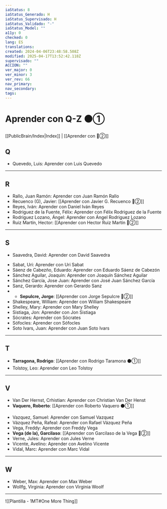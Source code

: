 ```yaml
---
iaStatus: 8
iaStatus_Generado: H
iaStatus_Supervisado: H
iaStatus_Validado: "-"
iaStatus_Model: ""
a11y: 0
checked: 0
lang: ES
translations: 
created: 2024-04-06T23:48:58.508Z
modified: 2025-04-17T13:52:42.118Z
supervisado: ""
ACCION: ""
ver_major: 0
ver_minor: 3
ver_rev: 66
nav_primary: 
nav_secondary: 
tags:
---
```

# Aprender con Q-Z ⚫①

[[PublicBrain/Index|Index]] | [[Aprender con 🔴②]]

## Q
- Quevedo, Luis: Aprender con Luis Quevedo

---
## R
- Rallo, Juan Ramón: Aprender con Juan Ramón Rallo
- Recuenco (G), Javier: [[Aprender con Javier G. Recuenco 🔴②]]
- Reyes, Iván: Aprender con Daniel Iván Reyes    
- Rodriguez de la Fuente, Félix: Aprender con Félix Rodriguez de la Fuente    
- Rodriguez Lozano, Ángel: Aprender con Ángel Rodriguez Lozano
- Ruiz Martín, Hector: [[Aprender con Hector Ruiz Martín 🔴②]]
 ---
## S
* Saavedra, David: Aprender con David Saavedra    
- Sabat, Uri: Aprender con Uri Sabat    
- Sáenz de Cabezño, Eduardo: Aprender con Eduardo Sáenz de Cabezón    
- Sánchez Aguilar, Joaquin: Aprender con Joaquín Sánchez Aguilar    
- Sánchez García, Jose Juan: Aprender con José Juan Sánchez García    
- Sanz, Gerardo: Aprender con Gerardo Sanz    
- * **Sepulcre, Jorge**: [[Aprender con Jorge Sepulcre 🔴②]]
- Shakespeare, William: Aprender con William Shakespeare    
- Shelley, Mary: Aprender con Mary Shelley    
- Sistiaga, Jon: Aprender con Jon Sistiaga    
- Sócrates: Aprender con Sócrates    
- Sófocles: Aprender con Sófocles    
- Soto Ivars, Juan: Aprender con Juan Soto Ivars


---
## T
* **Tarragona, Rodrigo**: [[Aprender con Rodrigo Taramona ⚫①]]
* Tolstoy, Leo: Aprender con Leo Tolstoy

---
## V
* Van Der Hernst, Crhistian: Aprender con Christian Van Der Henst
* **Vaquero, Roberto**: [[Aprender con Roberto Vaquero ⚫①]]
- Vazquez, Samuel: Aprender con Samuel Vazquez    
- Vázquez Peña, Rafeal: Aprender con Rafael Vázquez Peña    
- Vega, Freddy: Aprender con Freddy Vega
- **Vega (de la), Garcilaso**: [[Aprender con Garcilaso de la Vega 🔴②]]
- Verne, Jules: Aprender con Jules Verne    
- Vicente, Avelino: Aprender con Avelino Vicente    
- Vidal, Marc: Aprender con Marc Vidal

---
## W
- Weber, Max: Aprender con Max Weber    
- Wollfg, Virginia: Aprender con Virginia Woolf

---


![[Plantilla - 1MT#One More Thing]]